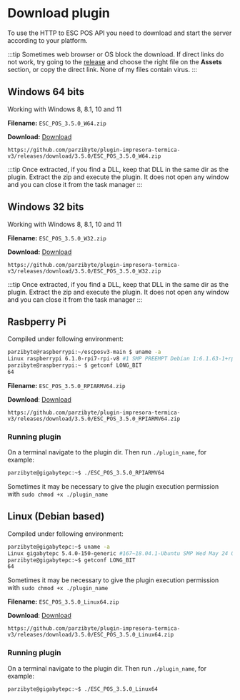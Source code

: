 # Download plugin

To use the HTTP to ESC POS API you need to download and start
the server according to your platform.


:::tip
Sometimes web browser or OS block the download. If direct links do not
work, try going to the [release](https://github.com/parzibyte/plugin-impresora-termica-v3/releases/tag/3.5.0) 
and choose the right file on the **Assets** section, or copy the direct link. None of my files contain virus.
:::

## Windows 64 bits
Working with Windows 8, 8.1, 10 and 11

**Filename:** `ESC_POS_3.5.0_W64.zip`

**Download:** [Download](https://github.com/parzibyte/plugin-impresora-termica-v3/releases/download/3.5.0/ESC_POS_3.5.0_W64.zip)

```plaintext title="Direct link"
https://github.com/parzibyte/plugin-impresora-termica-v3/releases/download/3.5.0/ESC_POS_3.5.0_W64.zip
```

:::tip
Once extracted, if you find a DLL, keep that DLL in the same dir as the plugin. Extract the zip and execute the plugin. It does
not open any window and you can close it from the task manager
:::



## Windows 32 bits
Working with Windows 8, 8.1, 10 and 11

**Filename:** `ESC_POS_3.5.0_W32.zip`

**Download:** [Download](https://github.com/parzibyte/plugin-impresora-termica-v3/releases/download/3.5.0/ESC_POS_3.5.0_W32.zip)

```plaintext title="Direct link"
https://github.com/parzibyte/plugin-impresora-termica-v3/releases/download/3.5.0/ESC_POS_3.5.0_W32.zip
```

:::tip
Once extracted, if you find a DLL, keep that DLL in the same dir as the plugin. Extract the zip and execute the plugin. It does
not open any window and you can close it from the task manager
:::

## Rasbperry Pi

Compiled under following environment:

```bash
parzibyte@raspberrypi:~/escposv3-main $ uname -a
Linux raspberrypi 6.1.0-rpi7-rpi-v8 #1 SMP PREEMPT Debian 1:6.1.63-1+rpt1 (2023-11-24) aarch64 GNU/Linux
parzibyte@raspberrypi:~ $ getconf LONG_BIT
64
```

**Filename:** `ESC_POS_3.5.0_RPIARMV64.zip`

**Download**: [Download](https://github.com/parzibyte/plugin-impresora-termica-v3/releases/download/3.5.0/ESC_POS_3.5.0_RPIARMV64.zip)

```plaintext title="Direct link"
https://github.com/parzibyte/plugin-impresora-termica-v3/releases/download/3.5.0/ESC_POS_3.5.0_RPIARMV64.zip
```

### Running plugin
On a terminal navigate to the plugin dir. Then run `./plugin_name`, for example:
```bash
parzibyte@gigabytepc:~$ ./ESC_POS_3.5.0_RPIARMV64
```


Sometimes it may be necessary to give the plugin
execution permission with `sudo chmod +x ./plugin_name`

## Linux (Debian based)

Compiled under following environment:
```bash
parzibyte@gigabytepc:~$ uname -a
Linux gigabytepc 5.4.0-150-generic #167~18.04.1-Ubuntu SMP Wed May 24 00:51:42 UTC 2023 x86_64 x86_64 x86_64 GNU/Linux
parzibyte@gigabytepc:~$ getconf LONG_BIT
64
```

Sometimes it may be necessary to give the plugin
execution permission with `sudo chmod +x ./plugin_name`

**Filename:** `ESC_POS_3.5.0_Linux64.zip`

**Download**: [Download](https://github.com/parzibyte/plugin-impresora-termica-v3/releases/download/3.5.0/ESC_POS_3.5.0_Linux64.zip)

```plaintext title="Direct link"
https://github.com/parzibyte/plugin-impresora-termica-v3/releases/download/3.5.0/ESC_POS_3.5.0_Linux64.zip
```

### Running plugin
On a terminal navigate to the plugin dir. Then run `./plugin_name`, for example:
```bash
parzibyte@gigabytepc:~$ ./ESC_POS_3.5.0_Linux64
```